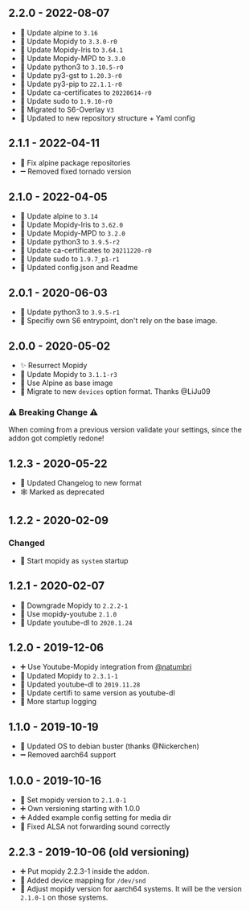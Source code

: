 ## 2.2.0 - 2022-08-07

* 🔼 Update alpine to `3.16`
* 🔼 Update Mopidy to `3.3.0-r0`
* 🔼 Update Mopidy-Iris to `3.64.1`
* 🔼 Update Mopidy-MPD to `3.3.0`
* 🔼 Update python3 to `3.10.5-r0`
* 🔼 Update py3-gst to `1.20.3-r0`
* 🔼 Update py3-pip to `22.1.1-r0`
* 🔼 Update ca-certificates to `20220614-r0`
* 🔼 Update sudo to `1.9.10-r0`
* 🔨 Migrated to S6-Overlay `V3`
* 📝 Updated to new repository structure + Yaml config

## 2.1.1 - 2022-04-11

* 🐛 Fix alpine package repositories
* ➖ Removed fixed tornado version


## 2.1.0 - 2022-04-05

* 🔼 Update alpine to `3.14`
* 🔼 Update Mopidy-Iris to `3.62.0`
* 🔼 Update Mopidy-MPD to `3.2.0`
* 🔼 Update python3 to `3.9.5-r2`
* 🔼 Update ca-certificates to `20211220-r0`
* 🔼 Update sudo to `1.9.7_p1-r1`
* 📝 Updated config.json and Readme


## 2.0.1 - 2020-06-03

* 🔼 Update python3 to `3.9.5-r1`
* 🐛 Specifiy own S6 entrypoint, don't rely on the base image.


## 2.0.0 - 2020-05-02

* ✨ Resurrect Mopidy
* 🔼 Update Mopidy to `3.1.1-r3`
* 🔨 Use Alpine as base image
* 🔨 Migrate to new `devices` option format. Thanks @LiJu09

### ⚠️ Breaking Change ⚠️

When coming from a previous version validate your settings, since the addon got completly redone!


## 1.2.3 - 2020-05-22

* 🔨 Updated Changelog to new format
* 🕸️ Marked as deprecated


## 1.2.2 - 2020-02-09

### Changed

* 🔨 Start mopidy as `system` startup


## 1.2.1 - 2020-02-07

* 🔽 Downgrade Mopidy to `2.2.2-1`
* 🔼 Use mopidy-youtube `2.1.0`
* 🔼 Update youtube-dl to `2020.1.24`


## 1.2.0 - 2019-12-06

* ➕ Use Youtube-Mopidy integration from [@natumbri](https://github.com/natumbri/mopidy-youtube)
* 🔼 Updated Mopidy to `2.3.1-1`
* 🔼 Updated youtube-dl to `2019.11.28`
* 🔼 Update certifi to same version as youtube-dl
* 🔨 More startup logging


## 1.1.0 - 2019-10-19

* 🔼 Updated OS to debian buster (thanks @Nickerchen)
* ➖ Removed aarch64 support


## 1.0.0 - 2019-10-16

* 🔨 Set mopidy version to `2.1.0-1`
* ➕ Own versioning starting with 1.0.0
* ➕ Added example config setting for media dir
* 🐛 Fixed ALSA not forwarding sound correctly


## 2.2.3 - 2019-10-06 (old versioning)

* ➕ Put mopidy 2.2.3-1 inside the addon.
* 🔨 Added device mapping for `/dev/snd`
* 🔨 Adjust mopidy version for aarch64 systems. It will be the version `2.1.0-1` on those systems.
